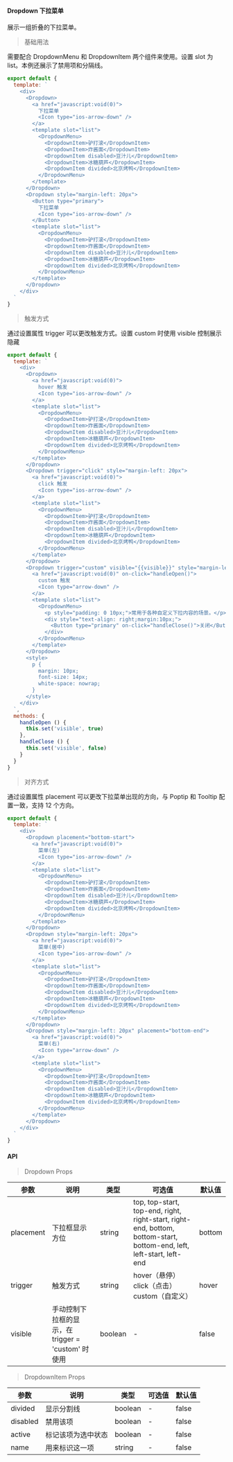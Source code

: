 #### Dropdown 下拉菜单

展示一组折叠的下拉菜单。

> 基础用法

需要配合 DropdownMenu 和 DropdownItem 两个组件来使用。设置 slot 为 list。本例还展示了禁用项和分隔线。

```js
export default {
  template: `
    <div>
      <Dropdown>
        <a href="javascript:void(0)">
          下拉菜单
          <Icon type="ios-arrow-down" />
        </a>
        <template slot="list">
          <DropdownMenu>
            <DropdownItem>驴打滚</DropdownItem>
            <DropdownItem>炸酱面</DropdownItem>
            <DropdownItem disabled>豆汁儿</DropdownItem>
            <DropdownItem>冰糖葫芦</DropdownItem>
            <DropdownItem divided>北京烤鸭</DropdownItem>
          </DropdownMenu>
        </template>
      </Dropdown>
      <Dropdown style="margin-left: 20px">
        <Button type="primary">
          下拉菜单
          <Icon type="ios-arrow-down" />
        </Button>
        <template slot="list">
          <DropdownMenu>
            <DropdownItem>驴打滚</DropdownItem>
            <DropdownItem>炸酱面</DropdownItem>
            <DropdownItem disabled>豆汁儿</DropdownItem>
            <DropdownItem>冰糖葫芦</DropdownItem>
            <DropdownItem divided>北京烤鸭</DropdownItem>
          </DropdownMenu>
        </template>
      </Dropdown>
    </div>
  `
}
```

> 触发方式

通过设置属性 trigger 可以更改触发方式。设置 custom 时使用 visible 控制展示隐藏

```js
export default {
  template: `
    <div>
      <Dropdown>
        <a href="javascript:void(0)">
          hover 触发
          <Icon type="ios-arrow-down" />
        </a>
        <template slot="list">
          <DropdownMenu>
            <DropdownItem>驴打滚</DropdownItem>
            <DropdownItem>炸酱面</DropdownItem>
            <DropdownItem disabled>豆汁儿</DropdownItem>
            <DropdownItem>冰糖葫芦</DropdownItem>
            <DropdownItem divided>北京烤鸭</DropdownItem>
          </DropdownMenu>
        </template>
      </Dropdown>
      <Dropdown trigger="click" style="margin-left: 20px">
        <a href="javascript:void(0)">
          click 触发
          <Icon type="ios-arrow-down" />
        </a>
        <template slot="list">
          <DropdownMenu>
            <DropdownItem>驴打滚</DropdownItem>
            <DropdownItem>炸酱面</DropdownItem>
            <DropdownItem disabled>豆汁儿</DropdownItem>
            <DropdownItem>冰糖葫芦</DropdownItem>
            <DropdownItem divided>北京烤鸭</DropdownItem>
          </DropdownMenu>
        </template>
      </Dropdown>
      <Dropdown trigger="custom" visible="{{visible}}" style="margin-left: 20px">
        <a href="javascript:void(0)" on-click="handleOpen()">
          custom 触发
          <Icon type="arrow-down" />
        </a>
        <template slot="list">
          <DropdownMenu>
            <p style="padding: 0 10px;">常用于各种自定义下拉内容的场景。</p>
            <div style="text-align: right;margin:10px;">
              <Button type="primary" on-click="handleClose()">关闭</Button>
            </div>
          </DropdownMenu>
        </template>
      </Dropdown>
      <style>
        p {
          margin: 10px;
          font-size: 14px;
          white-space: nowrap;
        }
      </style>
    </div>
  `,
  methods: {
    handleOpen () {
      this.set('visible', true)
    },
    handleClose () {
      this.set('visible', false)
    }
  }
}
```
> 对齐方式

通过设置属性 placement 可以更改下拉菜单出现的方向，与 Poptip 和 Tooltip 配置一致，支持 12 个方向。

```js
export default {
  template: `
    <div>
      <Dropdown placement="bottom-start">
        <a href="javascript:void(0)">
          菜单(左)
          <Icon type="ios-arrow-down" />
        </a>
        <template slot="list">
          <DropdownMenu>
            <DropdownItem>驴打滚</DropdownItem>
            <DropdownItem>炸酱面</DropdownItem>
            <DropdownItem disabled>豆汁儿</DropdownItem>
            <DropdownItem>冰糖葫芦</DropdownItem>
            <DropdownItem divided>北京烤鸭</DropdownItem>
          </DropdownMenu>
        </template>
      </Dropdown>
      <Dropdown style="margin-left: 20px">
        <a href="javascript:void(0)">
          菜单(居中)
          <Icon type="ios-arrow-down" />
        </a>
        <template slot="list">
          <DropdownMenu>
            <DropdownItem>驴打滚</DropdownItem>
            <DropdownItem>炸酱面</DropdownItem>
            <DropdownItem disabled>豆汁儿</DropdownItem>
            <DropdownItem>冰糖葫芦</DropdownItem>
            <DropdownItem divided>北京烤鸭</DropdownItem>
          </DropdownMenu>
        </template>
      </Dropdown>
      <Dropdown style="margin-left: 20px" placement="bottom-end">
        <a href="javascript:void(0)">
          菜单(右)
          <Icon type="arrow-down" />
        </a>
        <template slot="list">
          <DropdownMenu>
            <DropdownItem>驴打滚</DropdownItem>
            <DropdownItem>炸酱面</DropdownItem>
            <DropdownItem disabled>豆汁儿</DropdownItem>
            <DropdownItem>冰糖葫芦</DropdownItem>
            <DropdownItem divided>北京烤鸭</DropdownItem>
          </DropdownMenu>
        </template>
      </Dropdown>
    </div>
  `
}
```
#### API

> Dropdown Props

参数 | 说明 | 类型 | 可选值 | 默认值
---|---|---|---|---
placement | 下拉框显示方位 | string | top, top-start, top-end, right, right-start, right-end, bottom, bottom-start, bottom-end, left, left-start, left-end | bottom
trigger | 触发方式 | string | hover（悬停）click（点击）custom（自定义） | hover
visible | 手动控制下拉框的显示，在 trigger = 'custom' 时使用 | boolean | - | false

> DropdownItem Props

参数 | 说明 | 类型 | 可选值 | 默认值
---|---|---|---|---
divided | 显示分割线 | boolean | - | false
disabled | 禁用该项 | boolean | - | false
active | 标记该项为选中状态 | boolean | - | false
name | 用来标识这一项 | string | - | false